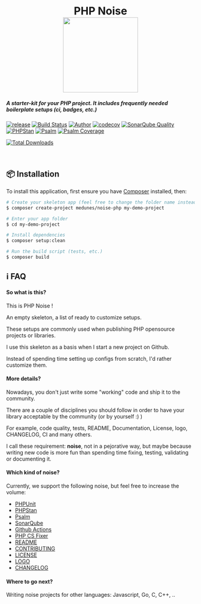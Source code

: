 <h1 align="center">
PHP Noise
    <br>
    <img src="https://github.com/medunes/noise-php/blob/master/logo.png" width="200">
</h1>

<h5>A starter-kit for your PHP project. It includes frequently needed boilerplate setups (ci, badges, etc.)</h3>

[![release](https://img.shields.io/packagist/v/medunes/noise-php?style=flat-square)](https://packagist.org/packages/medunes/noise-php)
[![Build Status](https://github.com/medunes/noie-php/workflows/build/badge.svg?style=flat-square)](https://github.com/MedUnes/noie-php-2/actions?query=workflow%3A%22build%22)
[![Author](https://img.shields.io/badge/author-@medunes-blue.svg?style=flat-square)](https://twitter.com/medunes)
[![codecov](https://codecov.io/gh/medunes/noise-php/branch/master/graph/badge.svg)](https://codecov.io/gh/medunes/noise-php/branch)
[![SonarQube Quality](https://sonarcloud.io/api/project_badges/measure?project=MedUnes_noise-php&metric=alert_status)](https://sonarcloud.io/dashboard?id=MedUnes_noise-php)
[![PHPStan](https://img.shields.io/badge/PHPStan-Level%205-brightgreen.svg?style=flat&logo=php)](https://shields.io/#/)
[![Psalm](https://img.shields.io/badge/Psalm-Level%205-brightgreen.svg?style=flat&logo=php)](https://shields.io/#/)
[![Psalm Coverage](https://shepherd.dev/github/MedUnes/noie-php/coverage.svg)](https://shepherd.dev/github/MedUnes/noie-php/coverage.svg)

[![Total Downloads](https://img.shields.io/packagist/dt/medunes/noise-php?style=flat-square)](https://packagist.org/packages/medunes/noise-php)

<br>

## 📦 Installation

To install this application, first ensure you have [Composer](https://getcomposer.org/download//) installed, then: 


```bash
# Create your skeleton app (feel free to change the folder name instead of the demo one)
$ composer create-project medunes/noise-php my-demo-project

# Enter your app folder
$ cd my-demo-project

# Install dependencies
$ composer setup:clean

# Run the build script (tests, etc.)
$ composer build

```

## ℹ️ FAQ

#### So what is this?
This is PHP Noise !

An empty skeleton, a list of ready to customize setups.

These setups are commonly used when publishing PHP opensource projects or libraries.

I use this skeleton as a basis when I start a new project on Github.

Instead of spending time setting up configs from scratch, I'd rather customize them.


#### More details?
Nowadays, you don't just write some "working" code and ship it to the community.

There are a couple of disciplines you should follow in order to have your library acceptable by the community (or by yourself :) )

For example, code quality, tests, README, Documentation, License, logo, CHANGELOG, CI and many others.

I call these requirement: **noise**, not in a  pejorative way, but maybe because writing new code is more fun than spending time fixing, testing, validating or documenting it.

#### Which kind of noise?

Currently, we support the following noise, but feel free to increase the volume:

* [PHPUnit](https://phpunit.de/announcements/phpunit-9.html)
* [PHPStan](https://github.com/phpstan/phpstan)
* [Psalm](https://github.com/vimeo/psalm)
* [SonarQube](https://docs.travis-ci.com/user/sonarcloud/)
* [Github Actions](https://github.com/marketplace/actions/setup-php-action)
* [PHP CS Fixer](https://github.com/FriendsOfPHP/PHP-CS-Fixer#usage)
* [README](https://github.com/medunes/noise-php/blob/master/README.md)
* [CONTRIBUTING](https://github.com/medunes/noise-php/blob/master/CONTRIBUTING.md)
* [LICENSE](https://github.com/medunes/noise-php/blob/master/LICENSE.md)
* [LOGO](https://github.com/medunes/noise-php/blob/master/logo.png)
* [CHANGELOG](https://github.com/medunes/noise-php/blob/master/CHANGELOG.md)

#### Where to go next?

Writing noise projects for other languages: Javascript, Go, C, C++, ..

